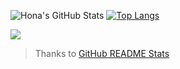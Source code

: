 ![Hona's GitHub Stats](https://github-readme-stats.vercel.app/api?username=Hona&show_icons=true&hide_border=true) [![Top Langs](https://github-readme-stats.vercel.app/api/top-langs/?username=Hona)](https://github.com/anuraghazra/github-readme-stats)

![](https://komarev.com/ghpvc/?username=Hona&color=blueviolet)
 > Thanks to [GitHub README Stats](https://github.com/anuraghazra/github-readme-stats)
